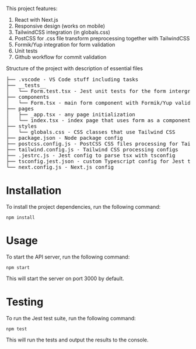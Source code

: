 This project features:
1) React with Next.js
2) Responsive design (works on mobile)
3) TailwindCSS integration (in globals.css)
4) PostCSS for .css file transform preprocessing together with TailwindCSS
5) Formik/Yup integration for form validation
6) Unit tests
7) Github workflow for commit validation

Structure of the project with description of essential files
<pre>
├── .vscode - VS Code stuff including tasks
├── __tests__
│   └── Form.test.tsx - Jest unit tests for the form intergrated with Gitghub workflow
├── components
│   └── Form.tsx - main form component with Formik/Yup validation
├── pages
│   ├── _app.tsx - any page initialization
│   └── index.tsx - index page that uses form as a component
├── styles
│   └── globals.css - CSS classes that use Tailwind CSS
├── package.json - Node package config
├── postcss.config.js - PostCSS CSS files processing for Tailwind
├── tailwind.config.js - Tailwind CSS processing configs
├── .jestrc.js - Jest config to parse tsx with tsconfig
├── tsconfig.jest.json - custom Typescript config for Jest tests
└── next.config.js - Next.js config
</pre>

# Installation
To install the project dependencies, run the following command:
```
npm install
```
# Usage
To start the API server, run the following command:

```
npm start
```
This will start the server on port 3000 by default. 

# Testing
To run the Jest test suite, run the following command:

```
npm test
```
This will run the tests and output the results to the console.
